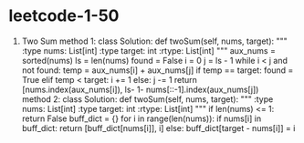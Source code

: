 # leetcode-1-50
1. Two Sum
method 1:
class Solution:
    def twoSum(self, nums, target):
        """
        :type nums: List[int]
        :type target: int
        :rtype: List[int]
        """
        aux_nums = sorted(nums)
        ls = len(nums)
        found = False
        i = 0
        j = ls - 1
        while i < j and not found:
            temp = aux_nums[i] + aux_nums[j]
            if temp == target:
                found = True
            elif temp < target:
                i += 1
            else:
                j -= 1
        return [nums.index(aux_nums[i]), ls- 1- nums[::-1].index(aux_nums[j])      
method 2:
class Solution:
    def twoSum(self, nums, target):
        """
        :type nums: List[int]
        :type target: int
        :rtype: List[int]
        """
        if len(nums) <= 1:
            return False
        buff_dict = {}
        for i in range(len(nums)):
            if nums[i] in buff_dict:
                return [buff_dict[nums[i]], i]
            else:
                buff_dict[target - nums[i]] = i

